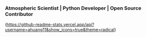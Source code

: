 ### Atmospheric Scientist | Python Developer | Open Source Contributor

(https://github-readme-stats.vercel.app/api?username=ahuang11&show_icons=true&theme=radical)

[ahlive]: https://ahlive.readthedocs.io/en/main/
[medium]: https://medium.com/@pYdeas
[twitter]: https://twitter.com/IAteAnDrew1
[linkedin]: https://www.linkedin.com/in/huangandrew12/
